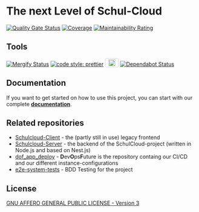 # The next Level of Schul-Cloud

[![Quality Gate Status](https://sonarcloud.io/api/project_badges/measure?project=hpi-schul-cloud_nuxt-client&metric=alert_status)](https://sonarcloud.io/summary/new_code?id=hpi-schul-cloud_nuxt-client)
[![Coverage](https://sonarcloud.io/api/project_badges/measure?project=hpi-schul-cloud_nuxt-client&metric=coverage)](https://sonarcloud.io/summary/new_code?id=hpi-schul-cloud_nuxt-client)
[![Maintainability Rating](https://sonarcloud.io/api/project_badges/measure?project=hpi-schul-cloud_nuxt-client&metric=sqale_rating)](https://sonarcloud.io/summary/new_code?id=hpi-schul-cloud_nuxt-client)

## Tools

[![Mergify Status](https://gh.mergify.io/badges/hpi-schul-cloud/nuxt-client.png?style=cut)](https://mergify.io) [![code style: prettier](https://img.shields.io/badge/code_style-prettier-ff69b4.svg?style=flat)](https://github.com/prettier/prettier) <a href="https://lokalise.com/" ><img height="18px" src="https://lokalise.com/img/lokalise_logo_black.png" style="padding: 2px 8px; border: 1px solid lightgrey; border-radius: 4px;" alt="Lokalise Logo"></a> [![Dependabot Status](https://api.dependabot.com/badges/status?host=github&repo=hpi-schul-cloud/nuxt-client)](https://dependabot.com)

## Documentation

If you want to get started on how to use this project, you can start with our complete **[documentation](https://documentation.dbildungscloud.dev/docs/category/nuxt-client)**.

## Related repositories

- [Schulcloud-Client](https://github.com/hpi-schul-cloud/schulcloud-client) - the (partly still in use) legacy frontend
- [Schulcloud-Server](https://github.com/hpi-schul-cloud/schulcloud-server) - the backend of the SchulCloud-project (written in Node.js and based on Nest.js)
- [dof_app_deploy](https://github.com/hpi-schul-cloud/dof_app_deploy) - **D**ev**O**ps**F**uture is the repository containg our CI/CD and our different instance-configurations
- [e2e-system-tests](https://github.com/hpi-schul-cloud/e2e-system-tests) - BDD Testing for the project

## License

[GNU AFFERO GENERAL PUBLIC LICENSE - Version 3](./LICENSE.md)
